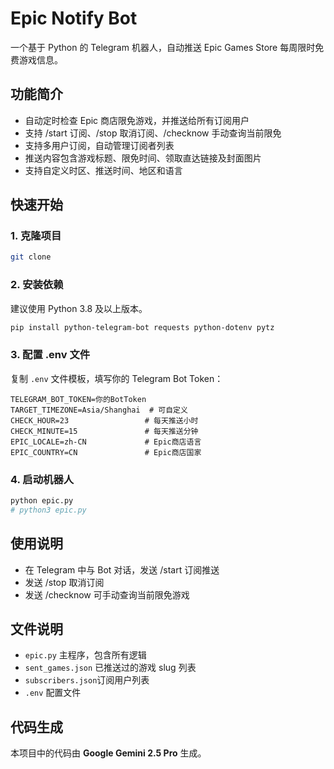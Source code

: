 # Epic Notify Bot

一个基于 Python 的 Telegram 机器人，自动推送 Epic Games Store 每周限时免费游戏信息。

## 功能简介
- 自动定时检查 Epic 商店限免游戏，并推送给所有订阅用户
- 支持 /start 订阅、/stop 取消订阅、/checknow 手动查询当前限免
- 支持多用户订阅，自动管理订阅者列表
- 推送内容包含游戏标题、限免时间、领取直达链接及封面图片
- 支持自定义时区、推送时间、地区和语言

## 快速开始

### 1. 克隆项目
```bash
git clone 
```

### 2. 安装依赖
建议使用 Python 3.8 及以上版本。
```bash
pip install python-telegram-bot requests python-dotenv pytz
```

### 3. 配置 .env 文件
复制 `.env` 文件模板，填写你的 Telegram Bot Token：
```
TELEGRAM_BOT_TOKEN=你的BotToken
TARGET_TIMEZONE=Asia/Shanghai  # 可自定义
CHECK_HOUR=23                 # 每天推送小时
CHECK_MINUTE=15               # 每天推送分钟
EPIC_LOCALE=zh-CN             # Epic商店语言
EPIC_COUNTRY=CN               # Epic商店国家
```

### 4. 启动机器人
```bash
python epic.py
# python3 epic.py
```

## 使用说明
- 在 Telegram 中与 Bot 对话，发送 /start 订阅推送
- 发送 /stop 取消订阅
- 发送 /checknow 可手动查询当前限免游戏

## 文件说明
- `epic.py`         主程序，包含所有逻辑
- `sent_games.json` 已推送过的游戏 slug 列表
- `subscribers.json`订阅用户列表
- `.env`            配置文件

## 代码生成
本项目中的代码由 **Google Gemini 2.5 Pro** 生成。


